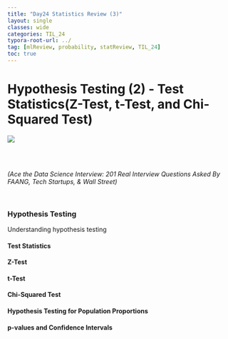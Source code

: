 ```yaml
---
title: "Day24 Statistics Review (3)"
layout: single
classes: wide
categories: TIL_24
typora-root-url: ../
tag: [mlReview, probability, statReview, TIL_24]
toc: true 
---
```


# Hypothesis Testing (2) - Test Statistics(Z-Test, t-Test, and Chi-Squared Test)

<img src="/blog/images/2024-06-19-TIL24_Day24/B9FF5BF4-EA91-4D12-ADC8-2A63E6A7371E.jpeg">

<br><br>

*(Ace the Data Science Interview: 201 Real Interview Questions Asked By FAANG, Tech Startups, & Wall Street)*

<br>

### Hypothesis Testing

Understanding hypothesis testing 



#### Test Statistics

#### Z-Test

#### t-Test

#### Chi-Squared Test

#### Hypothesis Testing for Population Proportions

#### p-values and Confidence Intervals



<br><br>

